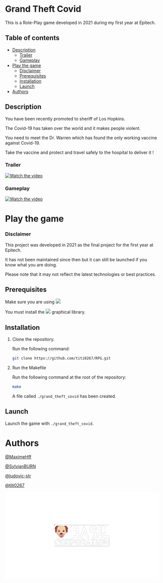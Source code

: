 # Grand Theft Covid

This is a Role-Play game developed in 2021 during my first year at Epitech.

## Table of contents

- [Description](#description)
  - [Trailer](#trailer)
  - [Gameplay](#gameplay)
- [Play the game](#play-the-game)
  - [Disclaimer](#disclaimer)
  - [Prerequisites](#prerequisites)
  - [Installation](#installation)
  - [Launch](#launch)
- [Authors](#authors)

## Description

You have been recently promoted to sheriff of Los Hopkins.

The Covid-19 has taken over the world and it makes people violent.

You need to meet the Dr. Warren which has found the only working vaccine against Covid-19.

Take the vaccine and protect and travel safely to the hospital to deliver it !

### Trailer

[![Watch the video](https://i3.ytimg.com/vi/yY1vTll0O1w/maxresdefault.jpg)](https://www.youtube.com/watch?v=yY1vTll0O1w)

### Gameplay

[![Watch the video](https://i3.ytimg.com/vi/Om1OrjCsOzg/maxresdefault.jpg)](https://www.youtube.com/watch?v=Om1OrjCsOzg)

# Play the game

### Disclaimer

This project was developed in 2021 as the final project for the first year at Epitech.

It has not been maintained since then but it can still be launched if you know what you are doing.

Please note that it may not reflect the latest technologies or best practices.

## Prerequisites

Make sure you are using [<img src="https://camo.githubusercontent.com/43dbc6cca16645e547d8a1205fbb8f93e2a76e5f3e42641751e6950040c078f5/68747470733a2f2f736b696c6c69636f6e732e6465762f69636f6e733f693d6c696e7578">](<[https://link-to-your-URL/](https://camo.githubusercontent.com/43dbc6cca16645e547d8a1205fbb8f93e2a76e5f3e42641751e6950040c078f5/68747470733a2f2f736b696c6c69636f6e732e6465762f69636f6e733f693d6c696e7578)>)

You must install the [<img src="https://upload.wikimedia.org/wikipedia/commons/thumb/b/bf/SFML2.svg/1920px-SFML2.svg.png" height="30px"/>](https://github.com/SFML/CSFML) graphical library.

## Installation

1. Clone the repository.

   Run the following command:

   ```bash
   git clone https://github.com/titi0267/RPG.git
   ```

2. Run the Makefile

   Run the following command at the root of the repository:

   ```bash
   make
   ```

   A file called `./grand_theft_covid` has been created.

## Launch

Launch the game with `./grand_theft_covid`.

# Authors

[@MaximeHff](https://github.com/MaximeHff)

[@SylvianBURN](https://github.com/SylvianBurn)

[@ludovic-str](https://github.com/ludovic-str)

[@titi0267](https://github.com/titi0267)

<img src="./assets/start/basil.png">
